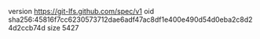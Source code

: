 version https://git-lfs.github.com/spec/v1
oid sha256:45816f7cc6230573712dae6adf47ac8df1e400e490d54d0eba2c8d24d2ccb74d
size 5427
